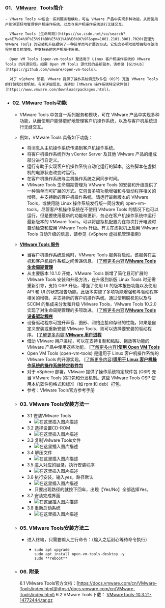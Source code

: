 ### 01.   [VMware](https://so.csdn.net/so/search?q=VMware&spm=1001.2101.3001.7020)   Tools简介
	- VMware Tools 中包含一系列服务和模块，可在 VMware 产品中实现多种功能，从而使用户能够更好地管理客户机操作系统，以及与客户机操作系统进行无缝交互。
	  
	  VMware Tools [生命周期](https://so.csdn.net/so/search?q=%E7%94%9F%E5%91%BD%E5%91%A8%E6%9C%9F&spm=1001.2101.3001.7020)管理为 VMware Tools 的安装和升级提供了一种简单而可扩展的方式。它包含多项功能增强和与驱动程序相关的增强，并支持新的客户机操作系统。
	  
	  Open VM Tools (open-vm-tools) 是适用于 Linux 客户机操作系统的 VMware Tools 的开源实现。如需 Open VM Tools 源代码的最新副本，请参见 [GitHub](https://github.com/vmware/open-vm-tools)。
	  
	  对于 vSphere 部署，VMware 提供了操作系统特定软件包 (OSP) 充当 VMware Tools 的打包和分发机制。有关详细信息，请转到 [VMware 操作系统特定软件包](https://www.vmware.com/download/packages.html)。
- ###   02. VMware Tools功能
	- VMware Tools 中包含一系列服务和模块，可在 VMware 产品中实现多种功能，从而使用户能够更好地管理客户机操作系统，以及与客户机系统进行无缝交互。
	- 例如，VMware Tools 具备如下功能：
		- 将消息从主机操作系统传递到客户机操作系统。
		- 将客户机操作系统作为 vCenter Server 及其他 VMware 产品的组成部分进行自定义。
		- 运行有助于实现客户机操作系统自动化运行的脚本。这些脚本在虚拟机的电源状态改变时运行。
		- 在客户机操作系统与主机操作系统之间同步时间。
		- VMware Tools 生命周期管理为 VMware Tools 的安装和升级提供了一种简单而可扩展的方式。它包含多项功能增强和与驱动程序相关的增强，并支持新的客户机操作系统。请运行最新版本的 VMware Tools，或使用随 Linux 操作系统发行版一同分发的 open-vm-tools。尽管客户机操作系统在不使用 VMware Tools 的情况下也可以运行，但是要使用最新的功能和更新，务必在客户机操作系统中运行最新版本的 VMware Tools。可以将虚拟机配置为在每次打开电源时自动检查和应用 VMware Tools 升级。有关在虚拟机上启用 VMware Tools 自动升级的信息，请参见《vSphere 虚拟机管理指南》
	- **[VMware Tools 服务](https://docs.vmware.com/cn/VMware-Tools/11.1.0/com.vmware.vsphere.vmwaretools.doc/GUID-0BD592B1-A300-4C09-808A-BB447FAE2C2A.html)**
		- 当客户机操作系统启动时，VMware Tools 服务将启动。该服务在主机和客户机操作系统之间传递信息。 [[了解更多内容]](https://docs.vmware.com/cn/VMware-Tools/11.1.0/com.vmware.vsphere.vmwaretools.doc/GUID-0BD592B1-A300-4C09-808A-BB447FAE2C2A.html)**[VMware Tools 生命周期管理](https://docs.vmware.com/cn/VMware-Tools/11.1.0/com.vmware.vsphere.vmwaretools.doc/GUID-14778D23-93A2-42F5-8F23-E19636827762.html)**
		- 从主要版本 10.1.0 开始，VMware Tools 新增了简化且可扩展的 VMware Tools 安装和升级方法，在升级到新版 Linux Tools 时无需重新引导，支持 OSP 升级，增强了使用 UI 的版本报告功能以及使用 API 和 UI 的状态报告功能。此版本实施了多项功能增强和与驱动程序相关的增强，并支持新的客户机操作系统。通过使用脱机包以及与 SCCM 的集成来分发和升级 VMware Tools，VMware Tools 10.2.0 实现了对生命周期管理的多项改进。 [[了解更多内容]](https://docs.vmware.com/cn/VMware-Tools/11.1.0/com.vmware.vsphere.vmwaretools.doc/GUID-14778D23-93A2-42F5-8F23-E19636827762.html)**[VMware Tools 设备驱动程序](https://docs.vmware.com/cn/VMware-Tools/11.1.0/com.vmware.vsphere.vmwaretools.doc/GUID-6994A5F9-B62B-4BF1-99D8-E325874A4C7A.html)**
		- 设备驱动程序可提升声音、图形、网络连接和存储的性能。如果是自定义安装或重新安装 VMware Tools，则可以选择要安装的驱动程序。 [[了解更多内容]](https://docs.vmware.com/cn/VMware-Tools/11.1.0/com.vmware.vsphere.vmwaretools.doc/GUID-6994A5F9-B62B-4BF1-99D8-E325874A4C7A.html)**[VMware 用户进程](https://docs.vmware.com/cn/VMware-Tools/11.1.0/com.vmware.vsphere.vmwaretools.doc/GUID-FB7FA658-7622-4680-BD9F-7A6670C12794.html)**
		- 借助 VMware 用户进程，可以在支持复制和粘贴、拖放等功能的 VMware 产品中使用这些功能。 [[了解更多内容]](https://docs.vmware.com/cn/VMware-Tools/11.1.0/com.vmware.vsphere.vmwaretools.doc/GUID-FB7FA658-7622-4680-BD9F-7A6670C12794.html)**[使用 Open VM Tools](https://docs.vmware.com/cn/VMware-Tools/11.1.0/com.vmware.vsphere.vmwaretools.doc/GUID-8B6EA5B7-453B-48AA-92E5-DB7F061341D1.html)**
		- Open VM Tools (open-vm-tools) 是适用于 Linux 客户机操作系统的 VMware Tools 的开源实现。 [[了解更多内容]](https://docs.vmware.com/cn/VMware-Tools/11.1.0/com.vmware.vsphere.vmwaretools.doc/GUID-8B6EA5B7-453B-48AA-92E5-DB7F061341D1.html)**[适用于 Linux 客户机操作系统的操作系统特定软件包](https://docs.vmware.com/cn/VMware-Tools/11.1.0/com.vmware.vsphere.vmwaretools.doc/GUID-387F1F73-0BFF-40C9-87FC-3B6EB9B78815.html)**
		- 对于 vSphere 部署，VMware 提供了操作系统特定软件包 (OSP) 充当 VMware Tools 的打包和分发机制。这些 VMware Tools OSP 使用本机软件包格式和标准（如 rpm 和 deb）打包。
		- 参考：VMware Tools官方参考手册
	- ###   03. VMware Tools安装方法一
		- 3.1 安装VMware Tools
			- ![在这里插入图片描述](https://img-blog.csdnimg.cn/20200528092148303.png?x-oss-process=image/watermark,type_ZmFuZ3poZW5naGVpdGk,shadow_10,text_aHR0cHM6Ly9ibG9nLmNzZG4ubmV0L2RlbmdqaW4yMDEwNDA0MjA1Ng==,size_16,color_FFFFFF,t_70)
		- 3.2 选择设置CD-ROM
			- ![在这里插入图片描述](https://img-blog.csdnimg.cn/20200528092157120.png?x-oss-process=image/watermark,type_ZmFuZ3poZW5naGVpdGk,shadow_10,text_aHR0cHM6Ly9ibG9nLmNzZG4ubmV0L2RlbmdqaW4yMDEwNDA0MjA1Ng==,size_16,color_FFFFFF,t_70)
		- 3.3 复制VMware Tools文件
			- ![在这里插入图片描述](https://img-blog.csdnimg.cn/20200528092206900.png?x-oss-process=image/watermark,type_ZmFuZ3poZW5naGVpdGk,shadow_10,text_aHR0cHM6Ly9ibG9nLmNzZG4ubmV0L2RlbmdqaW4yMDEwNDA0MjA1Ng==,size_16,color_FFFFFF,t_70)
		- 3.4 解压文件
			- ![在这里插入图片描述](https://img-blog.csdnimg.cn/20200528092216467.png?x-oss-process=image/watermark,type_ZmFuZ3poZW5naGVpdGk,shadow_10,text_aHR0cHM6Ly9ibG9nLmNzZG4ubmV0L2RlbmdqaW4yMDEwNDA0MjA1Ng==,size_16,color_FFFFFF,t_70)
		- 3.5 进入对应的目录，执行安装程序
			- ![在这里插入图片描述](https://img-blog.csdnimg.cn/20200528092224941.png?x-oss-process=image/watermark,type_ZmFuZ3poZW5naGVpdGk,shadow_10,text_aHR0cHM6Ly9ibG9nLmNzZG4ubmV0L2RlbmdqaW4yMDEwNDA0MjA1Ng==,size_16,color_FFFFFF,t_70)
		- 3.6 执行安装，输入yes，路径默认
			- ![在这里插入图片描述](https://img-blog.csdnimg.cn/20200528092232380.png?x-oss-process=image/watermark,type_ZmFuZ3poZW5naGVpdGk,shadow_10,text_aHR0cHM6Ly9ibG9nLmNzZG4ubmV0L2RlbmdqaW4yMDEwNDA0MjA1Ng==,size_16,color_FFFFFF,t_70)
			- 只要出现路径的就按下回车，出现【Yes/No】全部选择Yes。
		- 3.7 安装完成界面
			- ![在这里插入图片描述](https://img-blog.csdnimg.cn/20200528092241242.png?x-oss-process=image/watermark,type_ZmFuZ3poZW5naGVpdGk,shadow_10,text_aHR0cHM6Ly9ibG9nLmNzZG4ubmV0L2RlbmdqaW4yMDEwNDA0MjA1Ng==,size_16,color_FFFFFF,t_70)
		- 3.8 重新启动系统
			- ![在这里插入图片描述](https://img-blog.csdnimg.cn/20200528092248738.png?x-oss-process=image/watermark,type_ZmFuZ3poZW5naGVpdGk,shadow_10,text_aHR0cHM6Ly9ibG9nLmNzZG4ubmV0L2RlbmdqaW4yMDEwNDA0MjA1Ng==,size_16,color_FFFFFF,t_70)
	- ###   05. VMware Tools安装方法二
		- 进入终端，只需要输入三行命令：（输入之后耐心等待命令执行）
			- ```
			  sudo apt upgrade
			  sudo apt install open-vm-tools-desktop -y
			  sudo **reboot**
			  ```
	- ###   06. 附录
	  
	  6.1 VMware Tools官方文档：[https://docs.vmware.com/cn/VMware-Tools/index.html](https://docs.vmware.com/cn/VMware-Tools/index.html)
	  6.2 VMware Tools下载： [VMwareTools-10.3.21-14772444.tar.gz](https://download.csdn.net/download/dengjin20104042056/12504013)